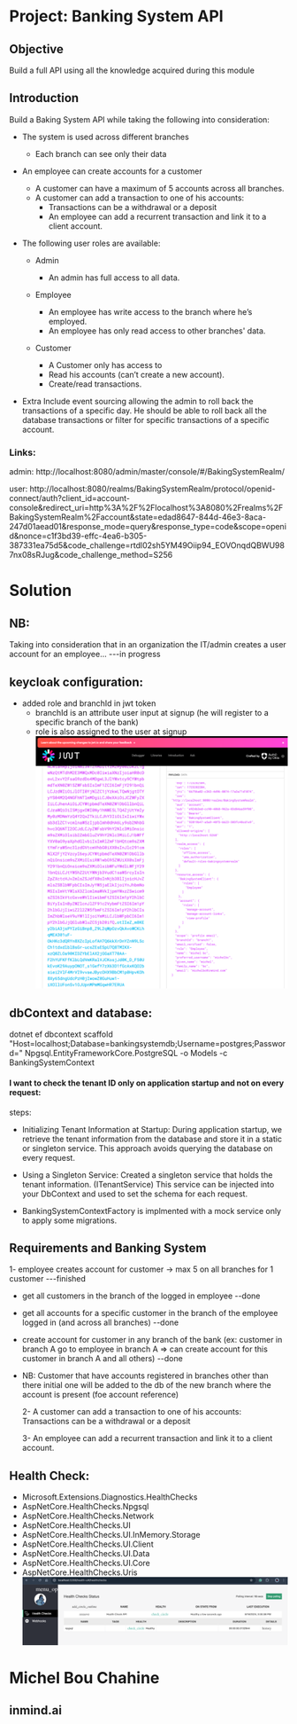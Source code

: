 # Project: Banking System API
## Objective
Build a full API using all the knowledge acquired during this module

## Introduction
Build a Baking System API while taking the following into consideration:

- The system is used across different branches
  - Each branch can see only their data
  
- An employee can create accounts for a customer
  - A customer can have a maximum of 5 accounts across all branches.
  - A customer can add a transaction to one of his accounts:
    - Transactions can be a withdrawal or a deposit
    - An employee can add a recurrent transaction and link it to a client account.

- The following user roles are available:
  - Admin
    - An admin has full access to all data.
      
  - Employee
    - An employee has write access to the branch where he’s employed.
    - An employee has only read access to other branches' data.
      
  - Customer
    - A Customer only has access to
    - Read his accounts (can’t create a new account).
    - Create/read transactions.
      
- Extra
Include event sourcing allowing the admin to roll back the transactions of a specific day. He should be able to roll
back all the database transactions or filter for specific transactions of a specific account.

### Links:

admin: http://localhost:8080/admin/master/console/#/BakingSystemRealm/

user: http://localhost:8080/realms/BakingSystemRealm/protocol/openid-connect/auth?client_id=account-console&redirect_uri=http%3A%2F%2Flocalhost%3A8080%2Frealms%2FBakingSystemRealm%2Faccount&state=edad8647-844d-46e3-8aca-247d01aead01&response_mode=query&response_type=code&scope=openid&nonce=c1f3bd39-effc-4ea6-b305-387331ea75d5&code_challenge=rtdl02sh5YM49Oiip94_EOVOnqdQBWU987nx08sRJug&code_challenge_method=S256

# Solution

## NB:
Taking into consideration that in an organization the IT/admin creates a user account for an employee... ---in progress

## keycloak configuration:
- added role and branchId in jwt token
  - branchId is an attribute user input at signup (he will register to a specific branch of the bank)
  - role is also assigned to the user at signup
![alt text](images/img1.png)

## dbContext and database:
dotnet ef dbcontext scaffold "Host=localhost;Database=bankingsystemdb;Username=postgres;Password=<pass>" Npgsql.EntityFrameworkCore.PostgreSQL -o Models -c BankingSystemContext 
#### I want to check the tenant ID only on application startup and not on every request:
steps:
 - Initializing Tenant Information at Startup: During application startup, we
retrieve the tenant information from the database and store it in a static or singleton service. 
This approach avoids querying the database on every request.

 - Using a Singleton Service: Created a singleton service that holds the tenant information. (ITenantService)
This service can be injected into your DbContext and used to set the schema for each request.

- BankingSystemContextFactory is implmented with a mock service only to apply some migrations.

## Requirements and Banking System
  1- employee creates account for customer -> max 5 on all branches for 1 customer ---finished

- get all customers in the branch of the logged in employee --done
- get all accounts for a specific customer in the branch of the employee logged in (and across all branches) --done
- create account for customer in any branch of the bank (ex: customer in branch A go to employee in branch A => can create account for this customer in branch A and all others) --done
- NB: Customer that have accounts registered in branches other than there initial one will be added to the db of the new branch where the account is present (foe account reference)

  2- A customer can add a transaction to one of his accounts: Transactions can be a withdrawal or a deposit

  3- An employee can add a recurrent transaction and link it to a client account.

## Health Check:
- Microsoft.Extensions.Diagnostics.HealthChecks
- AspNetCore.HealthChecks.Npgsql
- AspNetCore.HealthChecks.Network
- AspNetCore.HealthChecks.UI
- AspNetCore.HealthChecks.UI.InMemory.Storage
- AspNetCore.HealthChecks.UI.Client
- AspNetCore.HealthChecks.UI.Data
- AspNetCore.HealthChecks.UI.Core
- AspNetCore.HealthChecks.Uris
![alt text](images/img2.png)


# Michel Bou Chahine
## inmind.ai